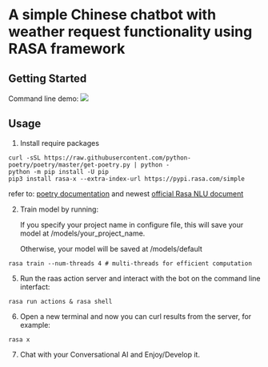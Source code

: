 # A simple Chinese chatbot with weather request functionality using RASA framework

## Getting Started
Command line demo:
![](asset/example_1)

## Usage 

1. Install require packages
```
curl -sSL https://raw.githubusercontent.com/python-poetry/poetry/master/get-poetry.py | python -
python -m pip install -U pip
pip3 install rasa-x --extra-index-url https://pypi.rasa.com/simple
```

refer to: [poetry documentation](https://python-poetry.org/docs/) and newest [official Rasa NLU document](https://rasa.com/docs/)


2. Train model by running:

   If you specify your project name in configure file, this will save your model at /models/your_project_name. 

   Otherwise, your model will be saved at /models/default

```
rasa train --num-threads 4 # multi-threads for efficient computation
```

5. Run the raas action server and interact with the bot on the command line interfact:

```
rasa run actions & rasa shell
```


6. Open a new terminal and now you can curl results from the server, for example:

```
rasa x
```

7. Chat with your Conversational AI and Enjoy/Develop it.
